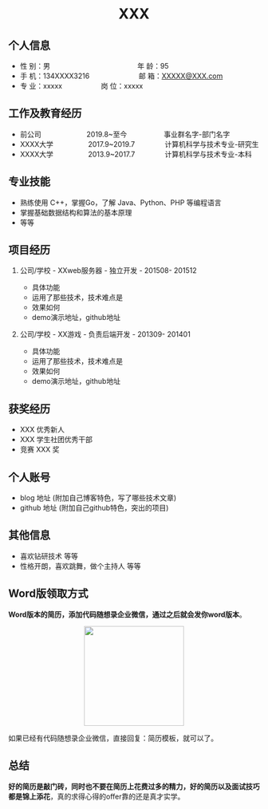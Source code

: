  <center>
     <h1>XXX</h1>
 </center>

## 个人信息

* 性 别：男&emsp;&emsp;&emsp;&emsp;&emsp;&emsp;&emsp;&emsp;&emsp;&emsp;&emsp;&emsp;&ensp;年 龄：95
* 手 机：134XXXX3216 &emsp;&emsp;&emsp;&emsp;&emsp;&emsp;&ensp;  邮 箱：XXXXX@XXX.com
* 专 业：xxxxx &emsp;&emsp;&emsp;&emsp;&emsp; 岗 位：xxxxx

## 工作及教育经历

* 前公司&emsp;&emsp;&emsp;&emsp;&emsp;&emsp;&ensp;2019.8~至今&emsp;&emsp;&emsp;&emsp;&emsp; 事业群名字-部门名字
* XXXX大学&emsp;&emsp;&emsp;&emsp;&emsp;2017.9~2019.7&emsp;&emsp;&emsp;&emsp; 计算机科学与技术专业-研究生
* XXXX大学&emsp;&emsp;&emsp;&emsp;&emsp;2013.9~2017.7&emsp;&emsp;&emsp;&emsp; 计算机科学与技术专业-本科

## 专业技能

* 熟练使用 C++，掌握Go，了解 Java、Python、PHP 等编程语言
* 掌握基础数据结构和算法的基本原理
* 等等

## 项目经历

1. 公司/学校 - XXweb服务器 - 独立开发 - 201508- 201512
    * 具体功能
    * 运用了那些技术，技术难点是
    * 效果如何
    * demo演示地址，github地址

2. 公司/学校 - XX游戏 - 负责后端开发 - 201309- 201401
    * 具体功能
    * 运用了那些技术，技术难点是
    * 效果如何
    * demo演示地址，github地址

## 获奖经历
* XXX 优秀新人
* XXX 学生社团优秀干部
* 竞赛 XXX 奖

## 个人账号
* blog 地址 (附加自己博客特色，写了哪些技术文章)
* github 地址 (附加自己github特色，突出的项目)

## 其他信息
* 喜欢钻研技术 等等
* 性格开朗，喜欢跳舞，做个主持人 等等

## Word版领取方式

**Word版本的简历，添加代码随想录企业微信，通过之后就会发你word版本**。

<div align="center"><img src="https://file.kamacoder.com/pics/20250318122414.png" data-img="1" width="200" height="200"></img></div>

如果已经有代码随想录企业微信，直接回复：简历模板，就可以了。

## 总结

**好的简历是敲门砖，同时也不要在简历上花费过多的精力，好的简历以及面试技巧都是锦上添花**，真的求得心得的offer靠的还是真才实学。


